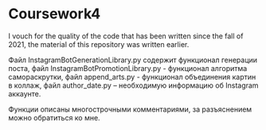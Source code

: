 # Coursework4

I vouch for the quality of the code that has been written since the fall of 2021, the material of this repository was written earlier.

Файл InstagramBotGenerationLibrary.py содержит функционал генерации поста, файл InstagramBotPromotionLibrary.py - функционал алгоритма самораскрутки, файл append_arts.py - функционал объединения картин в коллаж, файл author_date.py – необходимую информацию об Instagram аккаунте.

Функции описаны  многострочными комментариями, за разъяснением можно обратиться ко мне.
